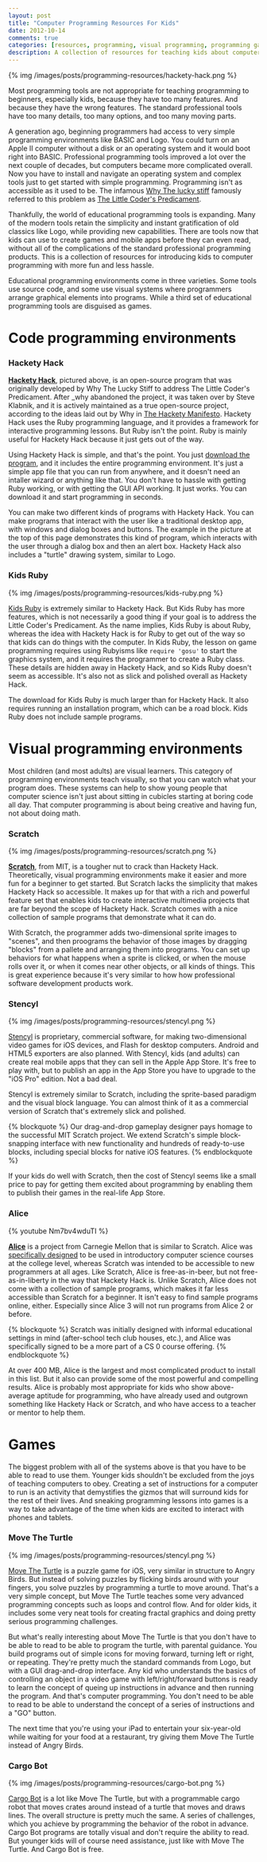 ```yaml
---
layout: post
title: "Computer Programming Resources For Kids"
date: 2012-10-14
comments: true
categories: [resources, programming, visual programming, programming games]
description: A collection of resources for teaching kids about computer programming.
---
```


{% img /images/posts/programming-resources/hackety-hack.png %}

Most programming tools are not appropriate for teaching programming to beginners, especially kids, because they have too many features.  And because they have the wrong features.  The standard professional tools have too many details, too many options, and too many moving parts.

A generation ago, beginning programmers had access to very simple programming environments like BASIC and Logo.  You could turn on an Apple II computer without a disk or an operating system and it would boot right into BASIC.  Professional programming tools improved a lot over the next couple of decades, but computers became more complicated overall.  Now you have to install and navigate an operating system and complex tools just to get started with simple programming.  Programming isn't as accessible as it used to be.  The infamous [Why The lucky stiff](http://en.wikipedia.org/wiki/Why_the_lucky_stiff) famously referred to this problem as [The Little Coder's Predicament](https://github.com/hacketyhack/hacketyhack/wiki/The-Little-Coder's-Predicament).

Thankfully, the world of educational programming tools is expanding.  Many of the modern tools retain the simplicity and instant gratification of old classics like Logo, while providing new capabilities.  There are tools now that kids can use to create games and mobile apps before they can even read, without all of the complications of the standard professional programming products.  This is a collection of resources for introducing kids to computer programming with more fun and less hassle.

<!-- more -->

Educational programming environments come in three varieties.  Some tools use source code, and some use visual systems where programmers arrange graphical elements into programs.  While a third set of educational programming tools are disguised as games.

# Code programming environments

### Hackety Hack

[**Hackety Hack**](http://hackety.com), pictured above, is an open-source program that was originally developed by Why The Lucky Stiff to address The Little Coder's Predicament.  After _why abandoned the project, it was taken over by Steve Klabnik, and it is actively maintained as a true open-source project, according to the ideas laid out by Why in [The Hackety Manifesto](https://github.com/hacketyhack/hacketyhack/wiki/the-hackety-manifesto).  Hackety Hack uses the Ruby programming language, and it provides a framework for interactive programming lessons.  But Ruby isn't the point.  Ruby is mainly useful for Hackety Hack because it just gets out of the way.

Using Hackety Hack is simple, and that's the point.  You just [download the program](http://hackety.com/downloads/latest), and it includes the entire programming environment.  It's just a simple app file that you can run from anywhere, and it doesn't need an intaller wizard or anything like that.  You don't have to hassle with getting Ruby working, or with getting the GUI API working.  It just works.  You can download it and start programming in seconds.

You can make two different kinds of programs with Hackety Hack.  You can make programs that interact with the user like a traditional desktop app, with windows and dialog boxes and buttons.  The example in the picture at the top of this page demonstrates this kind of program, which interacts with the user through a dialog box and then an alert box.  Hackety Hack also includes a "turtle" drawing system, similar to Logo.

### Kids Ruby

{% img /images/posts/programming-resources/kids-ruby.png %}

[Kids Ruby](http://www.kidsruby.com) is extremely similar to Hackety Hack.  But Kids Ruby has more features, which is not necessarily a good thing if your goal is to address the Little Coder's Predicament.  As the name implies, Kids Ruby is about Ruby, whereas the idea with Hackety Hack is for Ruby to get out of the way so that kids can do things with the computer.  In Kids Ruby, the lesson on game programming requires using Rubyisms like ```require 'gosu'``` to start the graphics system, and it requires the programmer to create a Ruby class.  These details are hidden away in Hackety Hack, and so Kids Ruby doesn't seem as accessible.  It's also not as slick and polished overall as Hackety Hack.

The download for Kids Ruby is much larger than for Hackety Hack.  It also requires running an installation program, which can be a road block.  Kids Ruby does not include sample programs.

# Visual programming environments

Most children (and most adults) are visual learners.  This category of programming environments teach visually, so that you can watch what your program does.  These systems can help to show young people that computer science isn't just about sitting in cubicles starting at boring code all day.  That computer programming is about being creative and having fun, not about doing math.

### Scratch

{% img /images/posts/programming-resources/scratch.png %}

[**Scratch**](http://scratch.mit.edu), from MIT, is a tougher nut to crack than Hackety Hack.  Theoretically, visual programming environments make it easier and more fun for a beginner to get started.  But Scratch lacks the simplicity that makes Hackety Hack so accessible.  It makes up for that with a rich and powerful feature set that enables kids to create interactive multimedia projects that are far beyond the scope of Hackety Hack.  Scratch comes with a nice collection of sample programs that demonstrate what it can do.

With Scratch, the programmer adds two-dimensional sprite images to "scenes", and then proograms the behavior of those images by dragging "blocks" from a pallete and arranging them into programs.  You can set up behaviors for what happens when a sprite is clicked, or when the mouse rolls over it, or when it comes near other objects, or all kinds of things.  This is great experience because it's very similar to how how professional software development products work.

### Stencyl

{% img /images/posts/programming-resources/stencyl.png %}

[Stencyl](http://www.stencyl.com) is proprietary, commercial software, for making two-dimensional video games for iOS devices, and Flash for desktop computers.  Android and HTML5 exporters are also planned.  With Stencyl, kids (and adults) can create real mobile apps that they can sell in the Apple App Store.  It's free to play with, but to publish an app in the App Store you have to upgrade to the "iOS Pro" edition.  Not a bad deal.

Stencyl is extremely similar to Scratch, including the sprite-based paradigm and the visual block language.  You can almost think of it as a commercial version of Scratch that's extremely slick and polished.

{% blockquote %}
Our drag-and-drop gameplay designer pays homage to the successful MIT Scratch project. We extend Scratch's simple block-snapping interface with new functionality and hundreds of ready-to-use blocks, including special blocks for native iOS features.
{% endblockquote %}

If your kids do well with Scratch, then the cost of Stencyl seems like a small price to pay for getting them excited about programming by enabling them to publish their games in the real-life App Store.

### Alice

{% youtube Nm7bv4wduTI %}

[**Alice**](http://www.alice.org) is a project from Carnegie Mellon that is similar to Scratch.  Alice was [specifically designed](http://blog.alice.org/?p=102) to be used in introductory computer science courses at the college level, whereas Scratch was intended to be accessible to new programmers at all ages.  Like Scratch, Alice is free-as-in-beer, but not free-as-in-liberty in the way that Hackety Hack is.  Unlike Scratch, Alice does not come with a collection of sample programs, which makes it far less accessible than Scratch for a beginner.  It isn't easy to find sample programs online, either.  Especially since Alice 3 will not run programs from Alice 2 or before.

{% blockquote %}
Scratch was initially designed with informal educational settings in mind (after-school tech club houses, etc.), and Alice was specifically signed to be a more part of a CS 0 course offering.
{% endblockquote %}

At over 400 MB, Alice is the largest and most complicated product to install in this list.  But it also can provide some of the most powerful and compelling results.  Alice is probably most appropriate for kids who show above-average aptitude for programming, who have already used and outgrown something like Hackety Hack or Scratch, and who have access to a teacher or mentor to help them.

# Games

The biggest problem with all of the systems above is that you have to be able to read to use them.  Younger kids shouldn't be excluded from the joys of teaching computers to obey.  Creating a set of instructions for a computer to run is an activity that demystifies the gizmos that will surround kids for the rest of their lives.  And sneaking programming lessons into games is a way to take advantage of the time when kids are excited to interact with phones and tablets.

### Move The Turtle

{% img /images/posts/programming-resources/stencyl.png %}

[Move The Turtle](https://itunes.apple.com/us/app/move-turtle.-programming-for/id509013878?mt=8) is a puzzle game for iOS, very similar in structure to Angry Birds.  But instead of solving puzzles by flicking birds around with your fingers, you solve puzzles by programming a turtle to move around.  That's a very simple concept, but Move The Turtle teaches some very advanced programming concepts such as loops and control flow.  And for older kids, it includes some very neat tools for creating fractal graphics and doing pretty serious programming challenges.

But what's really interesting about Move The Turtle is that you don't have to be able to read to be able to program the turtle, with parental guidance.  You build programs out of simple icons for moving forward, turning left or right, or repeating.  They're pretty much the standard commands from Logo, but with a GUI drag-and-drop interface.  Any kid who understands the basics of controlling an object in a video game with left/right/forward buttons is ready to learn the concept of queing up instructions in advance and then running the program.  And that's computer programming.  You don't need to be able to read to be able to understand the concept of a series of instructions and a "GO" button.

The next time that you're using your iPad to entertain your six-year-old while waiting for your food at a restaurant, try giving them Move The Turtle instead of Angry Birds.

### Cargo Bot

{% img /images/posts/programming-resources/cargo-bot.png %}

[Cargo Bot](https://itunes.apple.com/us/app/cargo-bot/id519690804?mt=8) is a lot like Move The Turtle, but with a programmable cargo robot that moves crates around instead of a turtle that moves and draws lines.  The overall structure is pretty much the same.  A series of challenges, which you achieve by programming the behavior of the robot in advance.  Cargo Bot programs are totally visual and don't require the ability to read.  But younger kids will of course need assistance, just like with Move The Turtle.  And Cargo Bot is free.